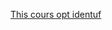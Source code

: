 [This cours opt identuf](https://github.com/hedza06/spring-boot-otp/tree/master/src/main/resources/liquibase)